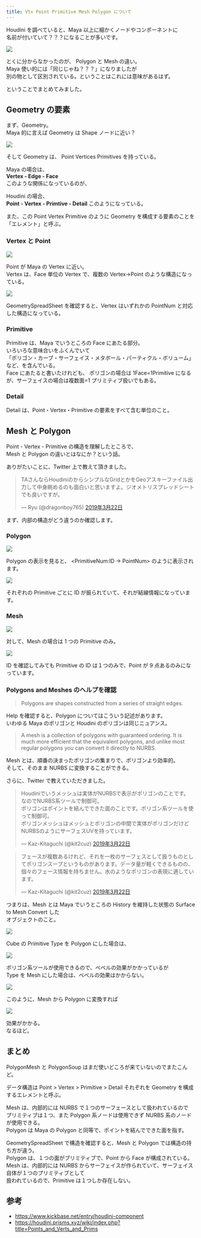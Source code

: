 ```yaml
---
title: Vtx Point Primitive Mesh Polygon について
---
```


Houdini を調べていると、Maya 以上に細かくノードやコンポーネントに  
名前が付いていて？？？になることが多いです。

![](https://i.gyazo.com/9cc9f56715d8e1666158de9b675eadc6.png)

とくに分からなかったのが、 Polygon と Mesh の違い。  
Maya 使い的には「同じじゃね？？？」になりましたが  
別の物として区別されている。ということはこれには意味があるはず。

ということでまとめてみました。

## Geometry の要素

まず、Geometry。  
Maya 的に言えば Geometry は Shape ノードに近い？

![](https://i.gyazo.com/2b520a48117ce829d3eb1d9cb65df3a1.png)

そして Geometry は、 Point Vertices Primitives を持っている。

Maya の場合は、  
**Vertex - Edge - Face**  
このような関係になっているのが、

Houdini の場合、  
**Point - Vertex - Primtive - Detail**
このようになっている。

また、この Point Vertex Primitive のように Geometry を構成する要素のことを「エレメント」と呼ぶ。

### Vertex と Point

![](https://i.gyazo.com/2adac0b985a90ae253e601ea4039f556.png)

Point が Maya の Vertex に近い。  
Vertex は、Face 単位の Vertex で、複数の Vertex→Point のような構造になっている。

![](https://i.gyazo.com/5e9b9fc936c1cec1f98e4f0a1b395275.png)

GeometrySpreadSheet を確認すると、Vertex はいずれかの PointNum と対応した構造になっている。

### Primitive

Primitive は、Maya でいうところの Face にあたる部分。  
いろいろな意味合いをふくんでいて  
「ポリゴン・カーブ・サーフェイス・メタボール・パーティクル・ボリューム」  
など、を含んでいる。  
Face にあたると書いたけれども、
ポリゴンの場合は 1Face=1Primitive になるが、サーフェイスの場合は複数面=1 プリミティブ扱いでもある。

### Detail

Detail は、Point・Vertex・Primitive の要素をすべて含む単位のこと。

## Mesh と Polygon

Point - Vertex - Primitive の構造を理解したところで、  
Mesh と Polygon の違いとはなにか？という話。

ありがたいことに、Twitter 上で教えて頂きました。

<blockquote class="twitter-tweet" data-lang="ja"><p lang="ja" dir="ltr">TAさんならHoudiniのからシンプルなGridとかをGeoアスキーファイル出力して中身眺めるのも面白いと思いますよ。ジオメトリスプレッドシートでも良いですが。</p>&mdash; Ryu (@dragonboy765) <a href="https://twitter.com/dragonboy765/status/1109015302619062272?ref_src=twsrc%5Etfw">2019年3月22日</a></blockquote>
<script async src="https://platform.twitter.com/widgets.js" charset="utf-8"></script>

まず、内部の構造がどう違うのか確認します。

### Polygon

![](https://i.gyazo.com/3150e3ab000768be436682a240aefcd4.png)

Polygon の表示を見ると、 <PrimitiveNum:ID -> PointNum> のように表示されます。

![](https://i.gyazo.com/613985eacbe029f8f3559330205fe531.png)

それぞれの Primitive ごとに ID が振られていて、それが結線情報になっています。

### Mesh

![](https://i.gyazo.com/b657c2a5636fbefc28936bec51ffbbe5.png)

対して、Mesh の場合は 1 つの Primitive のみ。

![](https://i.gyazo.com/4513c183d2c4f671b8dd014a45540308.png)

ID を確認してみても Primitive の ID は１つのみで、Point が 9 点あるのみになっています。

### Polygons and Meshes のヘルプを確認

> Polygons are shapes constructed from a series of straight edges.

Help を確認すると、Polygon についてはこういう記述があります。  
いわゆる Maya のポリゴンと Houdini のポリゴンは同じニュアンス。

> A mesh is a collection of polygons with guaranteed ordering.
> It is much more efficient that the equivalent polygons,
> and unlike most regular polygons you can convert it directly to NURBS.

Mesh とは、順番の決まったポリゴンの集まりで、ポリゴンより効率的。  
そして、そのまま NURBS に変換することができる。

さらに、Twitter で教えていただきました。

<blockquote class="twitter-tweet" data-lang="ja"><p lang="ja" dir="ltr">Houdiniでいうメッシュは実体がNURBSで表示がポリゴンのことです。<br>なのでNURBS系ツールで制御可。<br>ポリゴンはポイントを結んでできた面のことです。ポリゴン系ツールを使って制御可。<br>ポリゴンメッシュはメッシュとポリゴンの中間で実体がポリゴンだけどNURBSのようにサーフェスUVを持っています。</p>&mdash; Kaz-Kitaguchi (@kit2cuz) <a href="https://twitter.com/kit2cuz/status/1109134546052640768?ref_src=twsrc%5Etfw">2019年3月22日</a></blockquote>
<script async src="https://platform.twitter.com/widgets.js" charset="utf-8"></script>

<blockquote class="twitter-tweet" data-lang="ja"><p lang="ja" dir="ltr">フェースが複数あるけれど、それを一枚のサーフェスとして扱うものとしてポリゴンスープというものがあります。データ量が軽くできるものの、個々のフェース情報を持ちません。水のようなポリゴンの表現に適しています。</p>&mdash; Kaz-Kitaguchi (@kit2cuz) <a href="https://twitter.com/kit2cuz/status/1109135297277648896?ref_src=twsrc%5Etfw">2019年3月22日</a></blockquote>
<script async src="https://platform.twitter.com/widgets.js" charset="utf-8"></script>

つまりは、Mesh とは Maya でいうところの History を維持した状態の Surface to Mesh Convert した  
オブジェクトのこと。

![](https://i.gyazo.com/784be6bb75393d4903c6e468341f7766.png)

Cube の Primitive Type を Polygon にした場合は、

![](https://i.gyazo.com/f5278821c4c297f9c636885830c3470f.png)

ポリゴン系ツールが使用できるので、ベベルの効果がかかっているが  
Type を Mesh にした場合は、ベベルの効果はかからない。

![](https://i.gyazo.com/4158fbdf2ee3407a63be6e5ab7abaf40.png)

このように、Mesh から Polygon に変換すれば

![](https://i.gyazo.com/4fee5cd5b57ccf551a37ef4c82a7b499.png)

効果がかかる。  
なるほど。

## まとめ

PolygonMesh と PolygonSoup はまだ使いどころが来ていないのでまたこんど。

データ構造は Point > Vertex > Primitive > Detail それぞれを Geometry を構成するエレメントと呼ぶ。

Mesh は、内部的には NURBS で１つのサーフェースとして扱われているので  
プリミティブは１つ、また Polygon 系ノードは使用できず NURBS 系のノードが使用できる。  
Polygon は Maya の Polygon と同等で、ポイントを結んでできた面を指す。

GeometrySpreadSheet で構造を確認すると、Mesh と Polygon では構造の持ち方が違う。  
Polygon は、１つの面がプリミティブで、Point から Face が構成されている。  
Mesh は、内部的には NURBS からサーフェイスが作られていて、サーフェイス自体が１つのプリミティブとして  
扱われているので、Primitive は１つしか存在しない。

## 参考

- https://www.kickbase.net/entry/houdini-component
- https://houdini.prisms.xyz/wiki/index.php?title=Points_and_Verts_and_Prims
